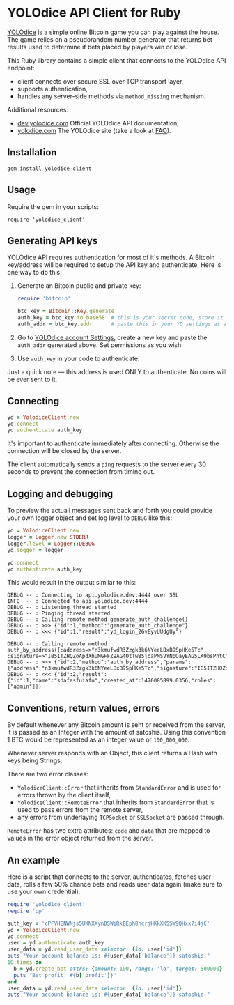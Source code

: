 YOLOdice API Client for Ruby
============================

[YOLOdice](https://yolodice.com) is a simple online Bitcoin game you can play against the house. The game relies on a pseudorandom number generator that returns bet results used to determine if bets placed by players win or lose.

This Ruby library contains a simple client that connects to the YOLOdice API endpoint:

* client connects over secure SSL over TCP transport layer,
* supports authentication,
* handles any server-side methods via `method_missing` mechanism.

Additional resources:

* [dev.yolodice.com](https://dev.yolodice.com) Official YOLOdice API documentation,
* [yolodice.com](https://yolodice.com) The YOLOdice site (take a look at [FAQ](https://yolodice.com/#faq)).

## Installation

    gem install yolodice-client


## Usage

Require the gem in your scripts:

    require 'yolodice_client'


## Generating API keys

YOLOdice API requires authentication for most of it's methods. A Bitcoin key/address will be required to setup the API key and authenticate. Here is one way to do this:

1. Generate an Bitcoin public and private key:

    ```ruby
    require 'bitcoin'

    btc_key = Bitcoin::Key.generate
    auth_key = btc_key.to_base58  # this is your secret code, store it in a secure place
    auth_addr = btc_key.addr      # paste this in your YD settings as a new key
    ```

2. Go to [YOLOdice account Settings](https://yolodice.com/#settings), create a new key and paste the `auth_addr` generated above. Set permissions as you wish.
3. Use `auth_key` in your code to authenticate.

Just a quick note &mdash; this address is used ONLY to authenticate. No coins will be ever sent to it.


## Connecting

```ruby
yd = YolodiceClient.new
yd.connect
yd.authenticate auth_key
```

It's important to authenticate immediately after connecting. Otherwise the connection will be closed by the server.

The client automatically sends a `ping` requests to the server every 30 seconds to prevent the connection from timing out.


## Logging and debugging

To preview the actuall messages sent back and forth you could provide your own logger object and set log level to `DEBUG` like this:

```ruby
yd = YolodiceClient.new
logger = Logger.new STDERR
logger.level = Logger::DEBUG
yd.logger = logger

yd.connect
yd.authenticate auth_key
```

This would result in the output similar to this:

    DEBUG -- : Connecting to api.yolodice.dev:4444 over SSL
    INFO  -- : Connected to api.yolodice.dev:4444
    DEBUG -- : Listening thread started
    DEBUG -- : Pinging thread started
    DEBUG -- : Calling remote method generate_auth_challenge()
    DEBUG -- : >>> {"id":1,"method":"generate_auth_challenge"}
    DEBUG -- : <<< {"id":1,"result":"yd_login_26vEyvUUdgUy"}

    DEBUG -- : Calling remote method auth_by_address({:address=>"n3kmufwdR3Zzgk3k6NYeeLBxB9SpHKe5Tc", :signature=>"IB5ITZHQZoApdXhUMGFFZ9AG4OtTw85jdaPMSVYNpOayEAG5LK9bsPhtCjwPEjDy/YDHqKk6gf1+aLzg0B63Qfk="})
    DEBUG -- : >>> {"id":2,"method":"auth_by_address","params":{"address":"n3kmufwdR3Zzgk3k6NYeeLBxB9SpHKe5Tc","signature":"IB5ITZHQZoApdXhUMGFFZ9AG4OtTw85jdaPMSVYNpOayEAG5LK9bsPhtCjwPEjDy/YDHqKk6gf1+aLzg0B63Qfk="}}
    DEBUG -- : <<< {"id":2,"result":{"id":1,"name":"sdafasfuiafu","created_at":1470085899.0356,"roles":["admin"]}}

## Conventions, return values, errors

By default whenever any Bitcoin amount is sent or received from the server, it is passed as an Integer with the amount of satoshis. Using this convention 1 BTC would be represented as an integer value or `100_000_000`.

Whenever server responds with an Object, this client returns a Hash with keys being Strings.

There are two error classes:

* `YolodiceClient::Error` that inherits from `StandardError` and is used for errors thrown by the client itself,
* `YolodiceClient::RemoteError` that inherits from `StandardError` that is used to pass errors from the remote server,
* any errors from underlaying `TCPSocket` or `SSLSocket` are passed through.

`RemoteError` has two extra attributes: `code` and `data` that are mapped to values in the error object returned from the server.

## An example

Here is a script that connects to the server, authenticates, fetches user data, rolls a few 50% chance bets and reads user data again (make sure to use your own credential):

```ruby
require 'yolodice_client'
require 'pp'

auth_key = 'cPFVHENWNjs5UKNXXynDSWiRkBEph8hcrjHKkXK5SW9QHxx7i4jC'
yd = YolodiceClient.new
yd.connect
user = yd.authenticate auth_key
user_data = yd.read_user_data selector: {id: user['id']}
puts "Your account balance is: #{user_data['balance']} satoshis."
10.times do
  b = yd.create_bet attrs: {amount: 100, range: 'lo', target: 500000}
  puts "Bet profit: #{b['profit']}"
end
user_data = yd.read_user_data selector: {id: user['id']}
puts "Your account balance is: #{user_data['balance']} satoshis."
```
